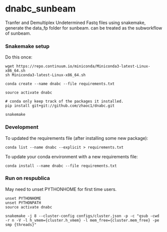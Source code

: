 # dnabc_sunbeam
Tranfer and Demultiplex Undetermined Fastq files using snakemake, generate the data_fp folder for sunbeam. 
can be treated as the subworkflow of sunbeam.

### Snakemake setup
Do this once:
```
wget https://repo.continuum.io/miniconda/Miniconda3-latest-Linux-x86_64.sh
sh Miniconda3-latest-Linux-x86_64.sh

conda create --name dnabc --file requirements.txt

source activate dnabc

# conda only keep track of the packages it installed. 
pip install git+git://github.com/zhaoc1/dnabc.git

snakemake
```

### Development

To updated the requirements file (after installing some new package):
```
conda list --name dnabc --explicit > requirements.txt
```

To update your conda environment with a new requirements file:
```
conda install --name dnabc --file requirements.txt
```

### Run on respublica

May need to unset PYTHONHOME for first time users.

```
unset PYTHONHOME
unset PYTHONPATH
source activate dnabc

snakemake -j 8 --cluster-config configs/cluster.json -p -c "qsub -cwd -r n -V -l h_vmem={cluster.h_vmem} -l mem_free={cluster.mem_free} -pe smp {threads}"

```
